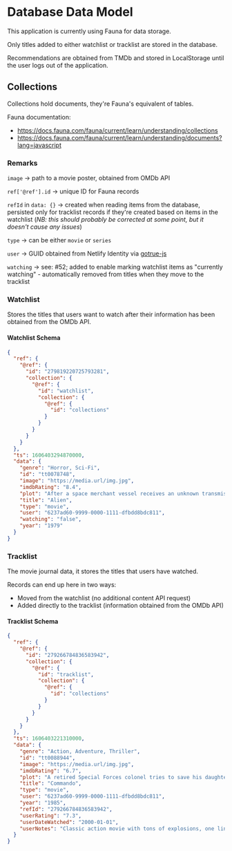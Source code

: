 # Database Data Model

This application is currently using Fauna for data storage.

Only titles added to either watchlist or tracklist are stored in the database. 

Recommendations are obtained from TMDb and stored in LocalStorage until the user logs out of the application.

## Collections

Collections hold documents, they're Fauna's equivalent of tables.

Fauna documentation: 

- https://docs.fauna.com/fauna/current/learn/understanding/collections
- https://docs.fauna.com/fauna/current/learn/understanding/documents?lang=javascript

### Remarks

`image` -> path to a movie poster, obtained from OMDb API

`ref['@ref'].id` -> unique ID for Fauna records

`refId` in `data: {}` -> created when reading items from the database, persisted only for tracklist records if they're created based on items in the watchlist (_NB: this should probably be corrected at some point, but it doesn't cause any issues_)

`type` -> can be either `movie` or `series`

`user` -> GUID obtained from Netlify Identity via [gotrue-js](https://github.com/netlify/gotrue-js)

`watching` -> see: #52; added to enable marking watchlist items as "currently watching" - automatically removed from titles when they move to the tracklist

### Watchlist

Stores the titles that users want to watch after their information has been obtained from the OMDb API.

#### Watchlist Schema

```json
{
  "ref": {
    "@ref": {
      "id": "279819220725793281",
      "collection": {
        "@ref": {
          "id": "watchlist",
          "collection": {
            "@ref": {
              "id": "collections"
            }
          }
        }
      }
    }
  },
  "ts": 1606403294870000,
  "data": {
    "genre": "Horror, Sci-Fi",
    "id": "tt0078748",
    "image": "https://media.url/img.jpg",
    "imdbRating": "8.4",
    "plot": "After a space merchant vessel receives an unknown transmission as a distress call, one of the crew is attacked by a mysterious life form and they soon realize that its life cycle has merely begun.",
    "title": "Alien",
    "type": "movie",
    "user": "6237ad60-9999-0000-1111-dfbdd8bdc811",
    "watching": "false",
    "year": "1979"
  }
}
```

### Tracklist

The movie journal data, it stores the titles that users have watched.

Records can end up here in two ways:

- Moved from the watchlist (no additional content API request)
- Added directly to the tracklist (information obtained from the OMDb API)

#### Tracklist Schema

```json
{
  "ref": {
    "@ref": {
      "id": "279266784836583942",
      "collection": {
        "@ref": {
          "id": "tracklist",
          "collection": {
            "@ref": {
              "id": "collections"
            }
          }
        }
      }
    }
  },
  "ts": 1606403221310000,
  "data": {
    "genre": "Action, Adventure, Thriller",
    "id": "tt0088944",
    "image": "https://media.url/img.jpg",
    "imdbRating": "6.7",
    "plot": "A retired Special Forces colonel tries to save his daughter, who was abducted by his former subordinate.",
    "title": "Commando",
    "type": "movie",
    "user": "6237ad60-9999-0000-1111-dfbdd8bdc811",
    "year": "1985",
    "refId": "279266784836583942",
    "userRating": "7.3",
    "userDateWatched": "2000-01-01",
    "userNotes": "Classic action movie with tons of explosions, one liners that became famous later and Arnold in badass shape. A movie I could watch once a year and still be entertained every single time."
  }
}
```